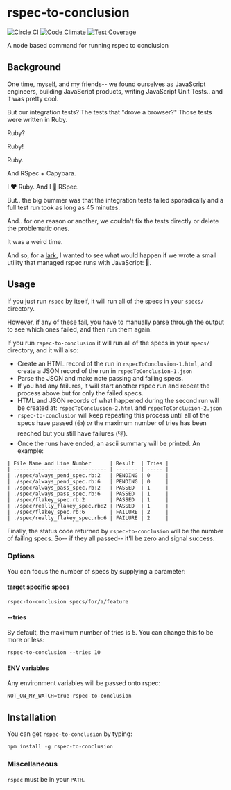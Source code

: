 # rspec-to-conclusion

[![Circle CI](https://circleci.com/gh/jedcn/rspec-to-conclusion.svg?style=svg)](https://circleci.com/gh/jedcn/rspec-to-conclusion) [![Code Climate](https://codeclimate.com/github/jedcn/rspec-to-conclusion/badges/gpa.svg)](https://codeclimate.com/github/jedcn/rspec-to-conclusion) [![Test Coverage](https://codeclimate.com/github/jedcn/rspec-to-conclusion/badges/coverage.svg)](https://codeclimate.com/github/jedcn/rspec-to-conclusion)

A node based command for running rspec to conclusion

## Background

One time, myself, and my friends-- we found ourselves as JavaScript
engineers, building JavaScript products, writing JavaScript Unit
Tests.. and it was pretty cool.

But our integration tests? The tests that "drove a browser?" Those
tests were written in Ruby.

Ruby?

Ruby!

Ruby.

And RSpec + Capybara.

I :heart: Ruby. And I :blue_heart: RSpec.

But.. the big bummer was that the integration tests failed
sporadically and a full test run took as long as 45 minutes.

And.. for one reason or another, we couldn't fix the tests directly or
delete the problematic ones.

It was a weird time.

And so, for a [lark][exaltation-of-larks], I wanted to see what would
happen if we wrote a small utility that managed rspec runs with
JavaScript: :money_with_wings:.

[exaltation-of-larks]: http://www.amazon.com/An-Exaltation-Larks-Ultimate-Edition/dp/0140170960

## Usage

If you just run `rspec` by itself, it will run all of the specs in
your `specs/` directory.

However, if any of these fail, you have to manually parse through the
output to see which ones failed, and then run them again.

If you run `rspec-to-conclusion` it will run all of the specs in your
`specs/` directory, and it will also:

* Create an HTML record of the run in `rspecToConclusion-1.html`, and
  create a JSON record of the run in `rspecToConclusion-1.json`
* Parse the JSON and make note passing and failing specs.
* If you had any failures, it will start another rspec run and repeat
  the process above but for only the failed specs.
* HTML and JSON records of what happened during the second run will be
  created at: `rspecToConclusion-2.html` and
  `rspecToConclusion-2.json`
* `rspec-to-conclusion` will keep repeating this process until all of
  the specs have passed (:thumbsup:) *or* the maximum number of tries
  has been reached but you still have failures (:thumbsdown:).
* Once the runs have ended, an ascii summary will be printed. An
  example:

```
| File Name and Line Number      | Result  | Tries |
| ------------------------------ | ------- | ----- |
| ./spec/always_pend_spec.rb:2   | PENDING | 0     |
| ./spec/always_pend_spec.rb:6   | PENDING | 0     |
| ./spec/always_pass_spec.rb:2   | PASSED  | 1     |
| ./spec/always_pass_spec.rb:6   | PASSED  | 1     |
| ./spec/flakey_spec.rb:2        | PASSED  | 1     |
| ./spec/really_flakey_spec.rb:2 | PASSED  | 1     |
| ./spec/flakey_spec.rb:6        | FAILURE | 2     |
| ./spec/really_flakey_spec.rb:6 | FAILURE | 2     |
```

Finally, the status code returned by `rspec-to-conclusion` will be the
number of failing specs. So-- if they all passed-- it'll be zero and
signal success.

### Options

You can focus the number of specs by supplying a parameter:

#### target specific specs

    rspec-to-conclusion specs/for/a/feature

#### --tries

By default, the maximum number of tries is 5. You can change this to
be more or less:

    rspec-to-conclusion --tries 10

#### ENV variables

Any environment variables will be passed onto rspec:

    NOT_ON_MY_WATCH=true rspec-to-conclusion

## Installation

You can get `rspec-to-conclusion` by typing:

    npm install -g rspec-to-conclusion

### Miscellaneous

`rspec` must be in your `PATH`.
